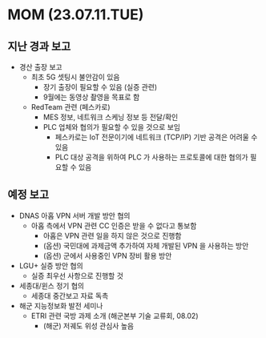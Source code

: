 # MOM (23.07.11.TUE)

## 지난 경과 보고
- 경산 출장 보고
  - 최초 5G 셋팅시 불안감이 있음
    - 장기 출장이 필요할 수 있음 (실증 관련)
    - 9월에는 동영상 촬영을 목표로 함
  - RedTeam 관련 (페스카로)
    - MES 정보, 네트워크 스케닝 정보 등 전달/확인
    - PLC 업체와 협의가 필요할 수 있을 것으로 보임
      - 페스카로는 IoT 전문이기에 네트워크 (TCP/IP) 기반 공격은 어려울 수 있음
      - PLC 대상 공격을 위하여 PLC 가 사용하는 프로토콜에 대한 협의가 필요할 수 있음

## 예정 보고
- DNAS 아홉 VPN 서버 개발 방안 협의
  - 아홉 측에서 VPN 관련 CC 인증은 받을 수 없다고 통보함
    - 아홉은 VPN 관련 일을 하지 않은 것으로 진행함
    - (옵션) 국민대에 과제금액 추가하여 자체 개발된 VPN 을 사용하는 방안
    - (옵션) 군에서 사용중인 VPN 장비 활용 방안
- LGU+ 실증 방안 협의
  - 실증 최우선 사항으로 진행할 것
- 세종대/윈스 정기 협의
  - 세종대 중간보고 자료 독촉
- 해군 지능정보화 발전 세미나
  - ETRI 관련 국방 과제 소개 (해군본부 기술 교류회, 08.02)
    - (해군) 저궤도 위성 관심사 높음
